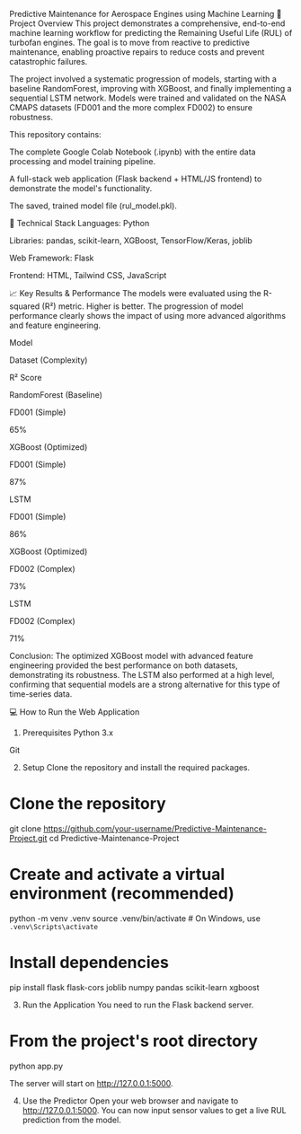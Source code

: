 Predictive Maintenance for Aerospace Engines using Machine Learning
🚀 Project Overview
This project demonstrates a comprehensive, end-to-end machine learning workflow for predicting the Remaining Useful Life (RUL) of turbofan engines. The goal is to move from reactive to predictive maintenance, enabling proactive repairs to reduce costs and prevent catastrophic failures.

The project involved a systematic progression of models, starting with a baseline RandomForest, improving with XGBoost, and finally implementing a sequential LSTM network. Models were trained and validated on the NASA CMAPS datasets (FD001 and the more complex FD002) to ensure robustness.

This repository contains:

The complete Google Colab Notebook (.ipynb) with the entire data processing and model training pipeline.

A full-stack web application (Flask backend + HTML/JS frontend) to demonstrate the model's functionality.

The saved, trained model file (rul_model.pkl).

🔧 Technical Stack
Languages: Python

Libraries: pandas, scikit-learn, XGBoost, TensorFlow/Keras, joblib

Web Framework: Flask

Frontend: HTML, Tailwind CSS, JavaScript

📈 Key Results & Performance
The models were evaluated using the R-squared (R²) metric. Higher is better. The progression of model performance clearly shows the impact of using more advanced algorithms and feature engineering.

Model

Dataset (Complexity)

R² Score

RandomForest (Baseline)

FD001 (Simple)

65%

XGBoost (Optimized)

FD001 (Simple)

87%

LSTM

FD001 (Simple)

86%

XGBoost (Optimized)

FD002 (Complex)

73%

LSTM

FD002 (Complex)

71%

Conclusion: The optimized XGBoost model with advanced feature engineering provided the best performance on both datasets, demonstrating its robustness. The LSTM also performed at a high level, confirming that sequential models are a strong alternative for this type of time-series data.

💻 How to Run the Web Application
1. Prerequisites
Python 3.x

Git

2. Setup
Clone the repository and install the required packages.

# Clone the repository
git clone https://github.com/your-username/Predictive-Maintenance-Project.git
cd Predictive-Maintenance-Project

# Create and activate a virtual environment (recommended)
python -m venv .venv
source .venv/bin/activate  # On Windows, use `.venv\Scripts\activate`

# Install dependencies
pip install flask flask-cors joblib numpy pandas scikit-learn xgboost

3. Run the Application
You need to run the Flask backend server.

# From the project's root directory
python app.py

The server will start on http://127.0.0.1:5000.

4. Use the Predictor
Open your web browser and navigate to http://127.0.0.1:5000. You can now input sensor values to get a live RUL prediction from the model.
